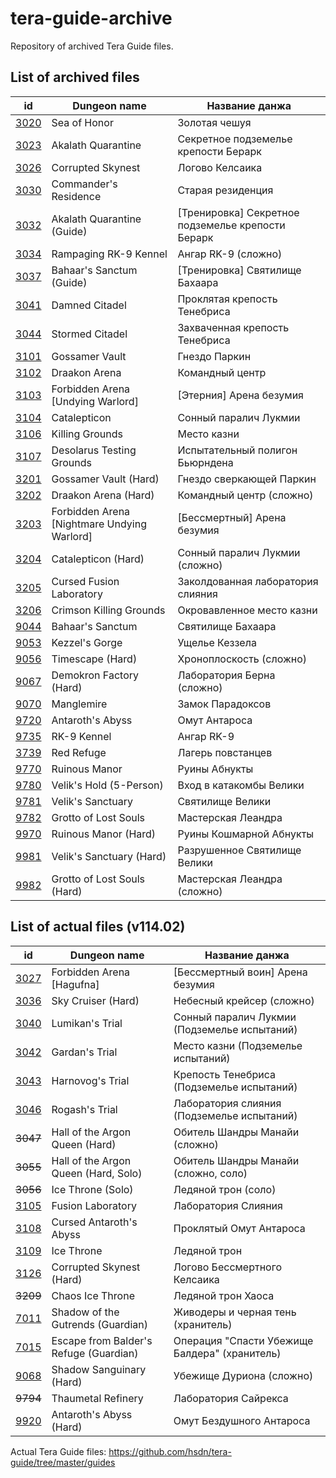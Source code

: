 # tera-guide-archive

Repository of archived Tera Guide files.

## List of archived files

id | Dungeon name | Название данжа
--- | --- | ---
[3020](/guides/3020.js) | Sea of Honor | Золотая чешуя
[3023](/guides/3023.js) | Akalath Quarantine | Секретное подземелье крепости Берарк
[3026](/guides/3026.js) | Corrupted Skynest | Логово Келсаика
[3030](/guides/3030.js) | Commander's Residence | Старая резиденция
[3032](/guides/3032.js) | Akalath Quarantine (Guide) | [Тренировка] Секретное подземелье крепости Берарк
[3034](/guides/3034.js) | Rampaging RK-9 Kennel | Ангар RK-9 (сложно)
[3037](/guides/3037.js) | Bahaar's Sanctum (Guide) | [Тренировка] Святилище Бахаара
[3041](/guides/3041.js) | Damned Citadel | Проклятая крепость Тенебриса
[3044](/guides/3044.js) | Stormed Citadel | Захваченная крепость Тенебриса
[3101](/guides/3101.js) | Gossamer Vault | Гнездо Паркин
[3102](/guides/3102.js) | Draakon Arena | Командный центр
[3103](/guides/3103.js) | Forbidden Arena [Undying Warlord] | [Этерния] Арена безумия
[3104](/guides/3104.js) | Catalepticon | Сонный паралич Лукмии
[3106](/guides/3106.js) | Killing Grounds | Место казни
[3107](/guides/3107.js) | Desolarus Testing Grounds | Испытательный полигон Бьюрндена
[3201](/guides/3201.js) | Gossamer Vault (Hard) | Гнездо сверкающей Паркин
[3202](/guides/3202.js) | Draakon Arena (Hard) | Командный центр (сложно)
[3203](/guides/3203.js) | Forbidden Arena [Nightmare Undying Warlord] | [Бессмертный] Арена безумия
[3204](/guides/3204.js) | Catalepticon (Hard) | Сонный паралич Лукмии (сложно)
[3205](/guides/3205.js) | Cursed Fusion Laboratory | Заколдованная лаборатория слияния
[3206](/guides/3206.js) | Crimson Killing Grounds | Окровавленное место казни
[9044](/guides/9044.js) | Bahaar's Sanctum | Святилище Бахаара
[9053](/guides/9053.js) | Kezzel's Gorge | Ущелье Кеззела
[9056](/guides/9056.js) | Timescape (Hard) | Хроноплоскость (сложно)
[9067](/guides/9067.js) | Demokron Factory (Hard) | Лаборатория Берна (сложно)
[9070](/guides/9070.js) | Manglemire | Замок Парадоксов
[9720](/guides/9720.js) | Antaroth's Abyss | Омут Антароса
[9735](/guides/9735.js) | RK-9 Kennel | Ангар RK-9
[3739](/guides/3739.js) | Red Refuge | Лагерь повстанцев
[9770](/guides/9770.js) | Ruinous Manor | Руины Абнукты
[9780](/guides/9780.js) | Velik's Hold (5-Person) | Вход в катакомбы Велики
[9781](/guides/9781.js) | Velik's Sanctuary | Святилище Велики
[9782](/guides/9782.js) | Grotto of Lost Souls | Мастерская Леандра
[9970](/guides/9970.js) | Ruinous Manor (Hard) | Руины Кошмарной Абнукты
[9981](/guides/9981.js) | Velik's Sanctuary (Hard) | Разрушенное Святилище Велики
[9982](/guides/9982.js) | Grotto of Lost Souls (Hard) | Мастерская Леандра (сложно)

## List of actual files (v114.02)

id | Dungeon name | Название данжа
--- | --- | ---
[3027](https://github.com/hsdn/tera-guide/blob/master/guides/3027.js) | Forbidden Arena [Hagufna] | [Бессмертный воин] Арена безумия
[3036](https://github.com/hsdn/tera-guide/blob/master/guides/3036.js) | Sky Cruiser (Hard) | Небесный крейсер (сложно)
[3040](https://github.com/hsdn/tera-guide/blob/master/guides/3040.js) | Lumikan's Trial | Сонный паралич Лукмии (Подземелье испытаний)
[3042](https://github.com/hsdn/tera-guide/blob/master/guides/3042.js) | Gardan's Trial | Место казни (Подземелье испытаний)
[3043](https://github.com/hsdn/tera-guide/blob/master/guides/3043.js) | Harnovog's Trial | Крепость Тенебриса (Подземелье испытаний)
[3046](https://github.com/hsdn/tera-guide/blob/master/guides/3046.js) | Rogash's Trial | Лаборатория слияния (Подземелье испытаний)
~~3047~~ | Hall of the Argon Queen (Hard) | Обитель Шандры Манайи (сложно)
~~3055~~ | Hall of the Argon Queen (Hard, Solo) | Обитель Шандры Манайи (сложно, соло)
~~3056~~ | Ice Throne (Solo) | Ледяной трон (соло)
[3105](https://github.com/hsdn/tera-guide/blob/master/guides/3105.js) | Fusion Laboratory | Лаборатория Слияния
[3108](https://github.com/hsdn/tera-guide/blob/master/guides/3108.js) | Cursed Antaroth's Abyss | Проклятый Омут Антароса
[3109](https://github.com/hsdn/tera-guide/blob/master/guides/3109.js) | Ice Throne | Ледяной трон
[3126](https://github.com/hsdn/tera-guide/blob/master/guides/3126.js) | Corrupted Skynest (Hard) | Логово Бессмертного Келсаика
~~3209~~ | Chaos Ice Throne | Ледяной трон Хаоса
[7011](https://github.com/hsdn/tera-guide/blob/master/guides/7011.js) | Shadow of the Gutrends (Guardian) | Живодеры и черная тень (хранитель)
[7015](https://github.com/hsdn/tera-guide/blob/master/guides/7015.js) | Escape from Balder's Refuge (Guardian) | Операция "Спасти Убежище Балдера" (хранитель)
[9068](https://github.com/hsdn/tera-guide/blob/master/guides/9068.js) | Shadow Sanguinary (Hard) | Убежище Дуриона (сложно)
~~9794~~ | Thaumetal Refinery | Лаборатория Сайрекса
[9920](https://github.com/hsdn/tera-guide/blob/master/guides/9920.js) | Antaroth's Abyss (Hard) | Омут Бездушного Антароса

Actual Tera Guide files: https://github.com/hsdn/tera-guide/tree/master/guides

